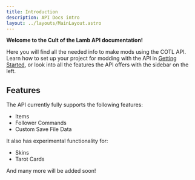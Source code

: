 ```yaml
---
title: Introduction
description: API Docs intro
layout: ../layouts/MainLayout.astro
---
```


**Welcome to the Cult of the Lamb API documentation!**

Here you will find all the needed info to make mods using the COTL API.  
Learn how to set up your project for modding with the API in [Getting Started](COTL_API/getting-started), or look into all the features the API offers with the sidebar on the left.

## Features
The API currently fully supports the following features:
- Items
- Follower Commands
- Custom Save File Data

It also has experimental functionality for:
- Skins
- Tarot Cards

And many more will be added soon!
